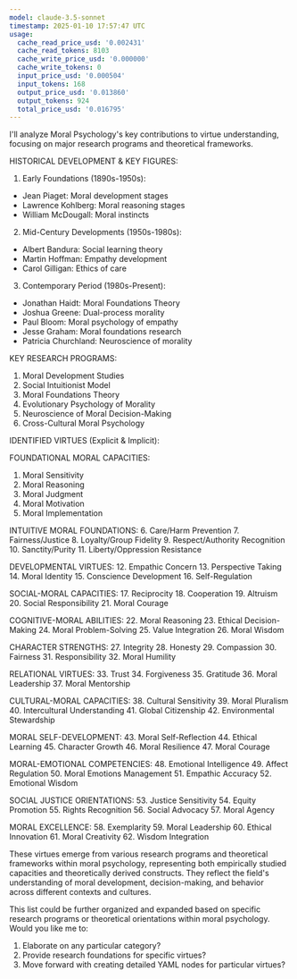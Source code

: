 ```yaml
---
model: claude-3.5-sonnet
timestamp: 2025-01-10 17:57:47 UTC
usage:
  cache_read_price_usd: '0.002431'
  cache_read_tokens: 8103
  cache_write_price_usd: '0.000000'
  cache_write_tokens: 0
  input_price_usd: '0.000504'
  input_tokens: 168
  output_price_usd: '0.013860'
  output_tokens: 924
  total_price_usd: '0.016795'
---
```


I'll analyze Moral Psychology's key contributions to virtue understanding, focusing on major research programs and theoretical frameworks.

HISTORICAL DEVELOPMENT & KEY FIGURES:

1. Early Foundations (1890s-1950s):
- Jean Piaget: Moral development stages
- Lawrence Kohlberg: Moral reasoning stages
- William McDougall: Moral instincts

2. Mid-Century Developments (1950s-1980s):
- Albert Bandura: Social learning theory
- Martin Hoffman: Empathy development
- Carol Gilligan: Ethics of care

3. Contemporary Period (1980s-Present):
- Jonathan Haidt: Moral Foundations Theory
- Joshua Greene: Dual-process morality
- Paul Bloom: Moral psychology of empathy
- Jesse Graham: Moral foundations research
- Patricia Churchland: Neuroscience of morality

KEY RESEARCH PROGRAMS:

1. Moral Development Studies
2. Social Intuitionist Model
3. Moral Foundations Theory
4. Evolutionary Psychology of Morality
5. Neuroscience of Moral Decision-Making
6. Cross-Cultural Moral Psychology

IDENTIFIED VIRTUES (Explicit & Implicit):

FOUNDATIONAL MORAL CAPACITIES:
1. Moral Sensitivity
2. Moral Reasoning
3. Moral Judgment
4. Moral Motivation
5. Moral Implementation

INTUITIVE MORAL FOUNDATIONS:
6. Care/Harm Prevention
7. Fairness/Justice
8. Loyalty/Group Fidelity
9. Respect/Authority Recognition
10. Sanctity/Purity
11. Liberty/Oppression Resistance

DEVELOPMENTAL VIRTUES:
12. Empathic Concern
13. Perspective Taking
14. Moral Identity
15. Conscience Development
16. Self-Regulation

SOCIAL-MORAL CAPACITIES:
17. Reciprocity
18. Cooperation
19. Altruism
20. Social Responsibility
21. Moral Courage

COGNITIVE-MORAL ABILITIES:
22. Moral Reasoning
23. Ethical Decision-Making
24. Moral Problem-Solving
25. Value Integration
26. Moral Wisdom

CHARACTER STRENGTHS:
27. Integrity
28. Honesty
29. Compassion
30. Fairness
31. Responsibility
32. Moral Humility

RELATIONAL VIRTUES:
33. Trust
34. Forgiveness
35. Gratitude
36. Moral Leadership
37. Moral Mentorship

CULTURAL-MORAL CAPACITIES:
38. Cultural Sensitivity
39. Moral Pluralism
40. Intercultural Understanding
41. Global Citizenship
42. Environmental Stewardship

MORAL SELF-DEVELOPMENT:
43. Moral Self-Reflection
44. Ethical Learning
45. Character Growth
46. Moral Resilience
47. Moral Courage

MORAL-EMOTIONAL COMPETENCIES:
48. Emotional Intelligence
49. Affect Regulation
50. Moral Emotions Management
51. Empathic Accuracy
52. Emotional Wisdom

SOCIAL JUSTICE ORIENTATIONS:
53. Justice Sensitivity
54. Equity Promotion
55. Rights Recognition
56. Social Advocacy
57. Moral Agency

MORAL EXCELLENCE:
58. Exemplarity
59. Moral Leadership
60. Ethical Innovation
61. Moral Creativity
62. Wisdom Integration

These virtues emerge from various research programs and theoretical frameworks within moral psychology, representing both empirically studied capacities and theoretically derived constructs. They reflect the field's understanding of moral development, decision-making, and behavior across different contexts and cultures.

This list could be further organized and expanded based on specific research programs or theoretical orientations within moral psychology. Would you like me to:
1. Elaborate on any particular category?
2. Provide research foundations for specific virtues?
3. Move forward with creating detailed YAML nodes for particular virtues?